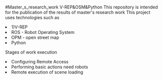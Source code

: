 #Master_s_research_work V-REP&OSM&Python
This repository is intended for the publication of the results of master's research work
This project uses technologies such as
<li>1)V-REP
<li>ROS - Robot Operating System
<li>OPM - open street map
<li>Python 
  
Stages of work execution
<li>Configuring Remote Access
<li>Performing basic actions need robots
<li>Remote execution of scene loading
  
  
